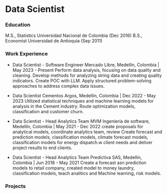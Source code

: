 # Data Scientist



### Education
M.S., Statistics   Universidad Nacional de Colombia (Dec 2016)
B.S., Economist    Universidad de Antioquia (Sep 2011)



### Work Experience

* Data Scientist - Software Engineer Mercado Libre, Medellín, Colombia | May 2023 - Present
Perform data analysis, focusing on data quality and cleaning.
Develop methods for analyzing string data and creating quality indicators. Create POC with LLM.
Apply structured problem-solving approaches to address complex data issues.

* Data Scientist Cementos Argos, Medellín, Colombia | Dec 2022 - May 2023
Utilized statistical techniques and machine learning models for analysis in the Cement industry.
Route optimization models, classification and customer churn.

* Data Scientist - Head Analytics Team MVM Ingeniería de software, Medellín, Colombia | May 2021 - Dec 2022
create proposals for analytical models, coordinate analytics team, review
Create forecast and prediction models, classification models, climate forecast models,
classification models for energy dispatch.w client needs and deliver project results to end clients.

* Data Scientist - Head Analytics Team Predictiva SAS, Medellín, Colombia | Jun 2018 - May 2021
Create a forecast asn prediction models to retail company, created model to money laundry,
classification models, teach analitics and Machine learning, risk models.


### Projects
